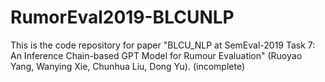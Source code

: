 # RumorEval2019-BLCUNLP
This is the code repository for paper "BLCU_NLP at SemEval-2019 Task 7: An Inference Chain-based GPT Model for Rumour Evaluation" (Ruoyao Yang, Wanying Xie, Chunhua Liu, Dong Yu).
(incomplete)

